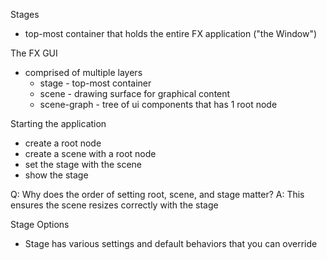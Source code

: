 Stages

- top-most container that holds the entire FX application ("the Window")

The FX GUI
- comprised of multiple layers  
    - stage - top-most container
    - scene - drawing surface for graphical content
    - scene-graph - tree of ui components that has 1 root node

Starting the application
- create a root node
- create a scene with a root node
- set the stage with the scene
- show the stage

Q: Why does the order of setting root, scene, and stage matter?
A: This ensures the scene resizes correctly with the stage

Stage Options
- Stage has various settings and default behaviors that you can override
